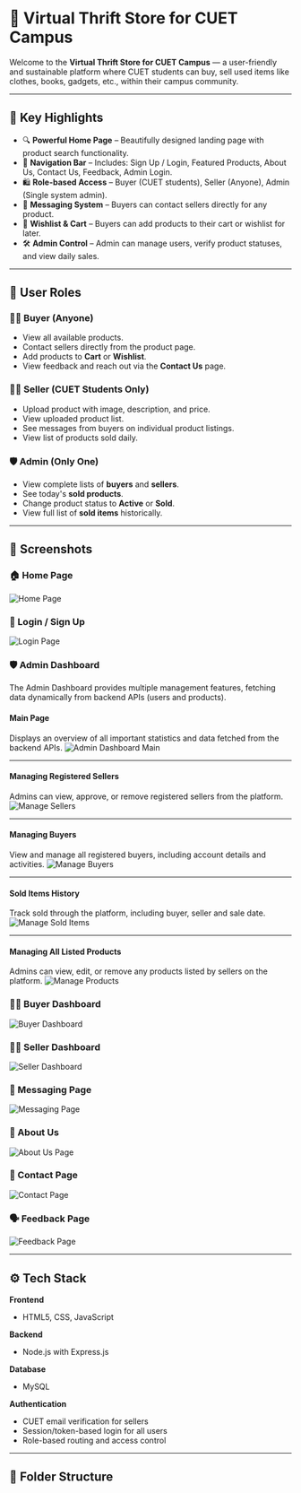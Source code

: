 # 🧥 Virtual Thrift Store for CUET Campus

Welcome to the **Virtual Thrift Store for CUET Campus** — a user-friendly and sustainable platform where CUET students can buy, sell used items like clothes, books, gadgets, etc., within their campus community.

---

## 🌟 Key Highlights

- 🔍 **Powerful Home Page** – Beautifully designed landing page with product search functionality.
- 🧭 **Navigation Bar** – Includes: Sign Up / Login, Featured Products, About Us, Contact Us, Feedback, Admin Login.
- 🛍️ **Role-based Access** – Buyer (CUET students), Seller (Anyone), Admin (Single system admin).
- 💬 **Messaging System** – Buyers can contact sellers directly for any product.
- 🛒 **Wishlist & Cart** – Buyers can add products to their cart or wishlist for later.
- 🛠️ **Admin Control** – Admin can manage users, verify product statuses, and view daily sales.

---

## 👥 User Roles

### 👩‍🎓 Buyer (Anyone)
- View all available products.
- Contact sellers directly from the product page.
- Add products to **Cart** or **Wishlist**.
- View feedback and reach out via the **Contact Us** page.

### 🧑‍🔧 Seller (CUET Students Only)
- Upload product with image, description, and price.
- View uploaded product list.
- See messages from buyers on individual product listings.
- View list of products sold daily.

### 🛡️ Admin (Only One)
- View complete lists of **buyers** and **sellers**.
- See today's **sold products**.
- Change product status to **Active** or **Sold**.
- View full list of **sold items** historically.

---

## 📸 Screenshots


### 🏠 Home Page
![Home Page](homeCSS.png)

### 🔐 Login / Sign Up
![Login Page](SignupCSS.png)

### 🛡️ Admin Dashboard

The Admin Dashboard provides multiple management features, fetching data dynamically from backend APIs (users and products).

#### Main Page
Displays an overview of all important statistics and data fetched from the backend APIs.
![Admin Dashboard Main](adminCss(1).jpg)

---

#### Managing Registered Sellers
Admins can view, approve, or remove registered sellers from the platform.
![Manage Sellers](admin11.jpg)

---

#### Managing Buyers
View and manage all registered buyers, including account details and activities.
![Manage Buyers](admin22.jpg)

---

#### Sold Items History
Track sold through the platform, including buyer, seller and sale date.
![Manage Sold Items](admin44.jpg)

---

#### Managing All Listed Products
Admins can view, edit, or remove any products listed by sellers on the platform.
![Manage Products](admin33.jpg)


### 👩‍🎓 Buyer Dashboard
![Buyer Dashboard](buyer-dashboard.png)

### 🧑‍🔧 Seller Dashboard
![Seller Dashboard](seller-dashboard.png)

### 💬 Messaging Page
![Messaging Page](seller_message.jpg)

### 📝 About Us
![About Us Page](./assets/about-page.png)

### 📩 Contact Page
![Contact Page](./assets/contact-page.png)

### 🗣️ Feedback Page
![Feedback Page](./assets/feedback-page.png)

---

## ⚙️ Tech Stack

**Frontend**
- HTML5, CSS, JavaScript

**Backend**
- Node.js with Express.js
  
**Database**
- MySQL 

**Authentication**
- CUET email verification for sellers
- Session/token-based login for all users
- Role-based routing and access control

---

## 📂 Folder Structure

